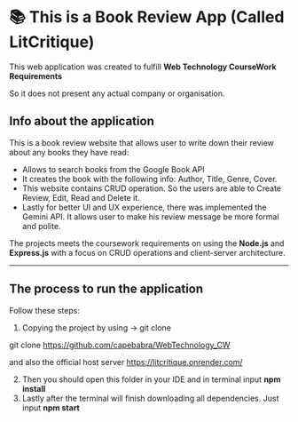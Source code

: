 # 📚 This is a Book Review App (Called LitCritique)

This web application was created to fulfill **Web Technology CourseWork Requirements**

So it does not present any actual company or organisation.

## Info about the application

This is a book review website that allows user to write down their review about any books they have read:
- Allows to search books from the Google Book API
- It creates the book with the following info: Author, Title, Genre, Cover.
- This website contains CRUD operation. So the users are able to Create Review, Edit, Read and Delete it.
- Lastly for better UI and UX experience, there was implemented the Gemini API. It allows user to make his review message be more formal and polite.


The projects meets the coursework requirements on using the **Node.js** and **Express.js** with a focus on CRUD operations and client-server architecture.

---

## The process to run the application

Follow these steps:

1. Copying the project by using → git clone

git clone https://github.com/capebabra/WebTechnology_CW

and also the official host server https://litcritique.onrender.com/

2. Then you should open this folder in your IDE and in terminal input **npm install**
3. Lastly after the terminal will finish downloading all dependencies. Just input **npm start**
